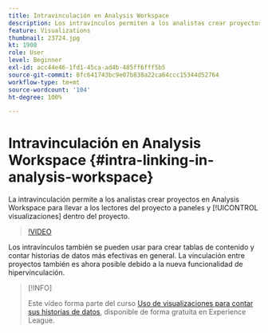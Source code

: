 ```yaml
---
title: Intravinculación en Analysis Workspace
description: Los intravínculos permiten a los analistas crear proyectos en Analysis Workspace para dirigir a los lectores del proyecto a paneles y visualizaciones exactos dentro del proyecto.
feature: Visualizations
thumbnail: 23724.jpg
kt: 1908
role: User
level: Beginner
exl-id: acc44e46-1fd1-45ca-ad4b-485ff6fff5b5
source-git-commit: 8fc641743bc9e07b838a22ca64ccc15344d52764
workflow-type: tm+mt
source-wordcount: '104'
ht-degree: 100%

---
```


# Intravinculación en Analysis Workspace {#intra-linking-in-analysis-workspace}

La intravinculación permite a los analistas crear proyectos en Analysis Workspace para llevar a los lectores del proyecto a paneles y [!UICONTROL visualizaciones] dentro del proyecto.

>[!VIDEO](https://video.tv.adobe.com/v/23724/?quality=12&learn=on)

Los intravínculos también se pueden usar para crear tablas de contenido y contar historias de datos más efectivas en general. La vinculación entre proyectos también es ahora posible debido a la nueva funcionalidad de hipervinculación.

>[!INFO]
>
> Este vídeo forma parte del curso [Uso de visualizaciones para contar sus historias de datos](https://experienceleague.adobe.com/?recommended=Analytics-U-1-2021.1.visualizations&amp;lang=es), disponible de forma gratuita en Experience League.
